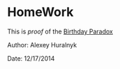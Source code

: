 # HomeWork

This is *proof* of the [Birthday Paradox](http://betterexplained.com/articles/understanding-the-birthday-paradox/)

Author: Alexey Huralnyk

Date: 12/17/2014